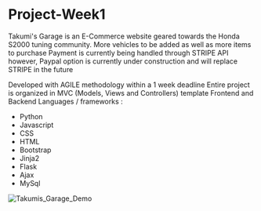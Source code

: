 # Project-Week1
Takumi's Garage is an E-Commerce website geared towards the Honda S2000 tuning community.
More vehicles to be added as well as more items to purchase
Payment is currently being handled through STRIPE API however, Paypal option is currently under construction and will replace STRIPE in the future

Developed with AGILE methodology within a 1 week deadline
Entire project is organized in MVC (Models, Views and Controllers) template
Frontend and Backend Languages / frameworks :
* Python
* Javascript
* CSS
* HTML
* Bootstrap
* Jinja2
* Flask
* Ajax
* MySql


![Takumis_Garage_Demo](https://user-images.githubusercontent.com/74333929/233005790-6b067df8-b128-41ca-8a1d-94f391174fab.gif)

